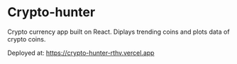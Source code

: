 # Crypto-hunter
Crypto currency app built on React. Diplays trending coins and plots data of crypto coins.

Deployed at: https://crypto-hunter-rthv.vercel.app
